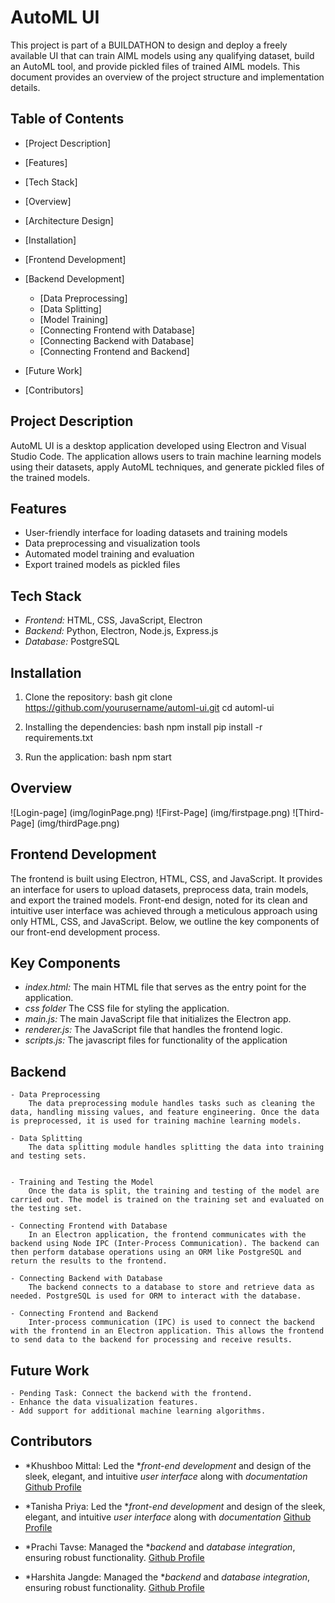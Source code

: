 # AutoML UI

This project is part of a BUILDATHON to design and deploy a freely available UI that can train AIML models using any qualifying dataset, build an AutoML tool, and provide pickled files of trained AIML models. This document provides an overview of the project structure and implementation details.

## Table of Contents

- [Project Description]
- [Features]
- [Tech Stack]
- [Overview]
- [Architecture Design]
- [Installation]
- [Frontend Development]
- [Backend Development]
  - [Data Preprocessing]
  - [Data Splitting]
  - [Model Training]
  - [Connecting Frontend with Database]
  - [Connecting Backend with Database]
  - [Connecting Frontend and Backend]
  
- [Future Work]
- [Contributors]

## Project Description

AutoML UI is a desktop application developed using Electron and Visual Studio Code. The application allows users to train machine learning models using their datasets, apply AutoML techniques, and generate pickled files of the trained models.

## Features

- User-friendly interface for loading datasets and training models
- Data preprocessing and visualization tools
- Automated model training and evaluation
- Export trained models as pickled files

## Tech Stack

- *Frontend:* HTML, CSS, JavaScript, Electron
- *Backend:* Python, Electron, Node.js, Express.js
- *Database:* PostgreSQL 

## Installation

1. Clone the repository:
     bash
    git clone https://github.com/yourusername/automl-ui.git
    cd automl-ui
    
   
2. Installing the dependencies:
    bash
    npm install
    pip install -r requirements.txt
    
   
3. Run the application:
     bash
    npm start
    
## Overview
![Login-page] (img/loginPage.png)
![First-Page] (img/firstpage.png)
![Third-Page] (img/thirdPage.png)
## Frontend Development

The frontend is built using Electron, HTML, CSS, and JavaScript. It provides an interface for users to upload datasets, preprocess data, train models, and export the trained models. Front-end design, noted for its clean and intuitive user interface was achieved through a meticulous approach using only HTML, CSS, and JavaScript. Below, we outline the key components of our front-end development process.


## Key Components

- *index.html:* The main HTML file that serves as the entry point for the application.
- *css folder* The CSS file for styling the application.
- *main.js:* The main JavaScript file that initializes the Electron app.
- *renderer.js:* The JavaScript file that handles the frontend logic.
- *scripts.js:* The javascript files for functionality of the application

## Backend
    - Data Preprocessing
        The data preprocessing module handles tasks such as cleaning the data, handling missing values, and feature engineering. Once the data is preprocessed, it is used for training machine learning models.

    - Data Splitting
        The data splitting module handles splitting the data into training and testing sets.

    
    - Training and Testing the Model
        Once the data is split, the training and testing of the model are carried out. The model is trained on the training set and evaluated on the testing set.

    - Connecting Frontend with Database 
        In an Electron application, the frontend communicates with the backend using Node IPC (Inter-Process Communication). The backend can then perform database operations using an ORM like PostgreSQL and return the results to the frontend.

    - Connecting Backend with Database
        The backend connects to a database to store and retrieve data as needed. PostgreSQL is used for ORM to interact with the database.

    - Connecting Frontend and Backend
        Inter-process communication (IPC) is used to connect the backend with the frontend in an Electron application. This allows the frontend to send data to the backend for processing and receive results.


## Future Work
    - Pending Task: Connect the backend with the frontend.
    - Enhance the data visualization features.
    - Add support for additional machine learning algorithms.

## Contributors

- *Khushboo Mittal: Led the **front-end development* and design of the sleek, elegant, and intuitive *user            interface* along with *documentation*
                       [Github Profile](https://github.com/Khushboo-Mittal)
                       
- *Tanisha Priya: Led the **front-end development* and design of the sleek, elegant, and intuitive *user interface* along with *documentation*
                       [Github Profile](https://github.com/Tanishapr)

- *Prachi Tavse: Managed the **backend* and *database integration*, ensuring robust functionality.
                       [Github Profile](https://github.com/prachitavse)

- *Harshita Jangde: Managed the **backend* and *database integration*, ensuring robust functionality.
                       [Github Profile](https://github.com/HJ2207)
